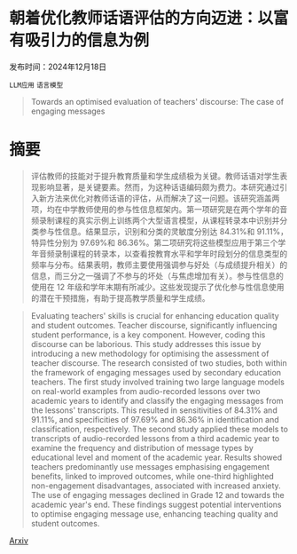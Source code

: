 # 朝着优化教师话语评估的方向迈进：以富有吸引力的信息为例

发布时间：2024年12月18日

`LLM应用` `语言模型`

> Towards an optimised evaluation of teachers' discourse: The case of engaging messages

# 摘要

> 评估教师的技能对于提升教育质量和学生成绩极为关键。教师话语对学生表现影响显著，是关键要素。然而，为这种话语编码颇为费力。本研究通过引入新方法来优化对教师话语的评估，从而解决了这一问题。该研究涵盖两项，均在中学教师使用的参与性信息框架内。第一项研究是在两个学年的音频录制课程的真实示例上训练两个大型语言模型，从课程转录本中识别并分类参与性信息。结果显示，识别和分类的灵敏度分别达 84.31%和 91.11%，特异性分别为 97.69%和 86.36%。第二项研究将这些模型应用于第三个学年音频录制课程的转录本，以查看按教育水平和学年时段划分的信息类型的频率与分布。结果表明，教师主要使用强调参与好处（与成绩提升相关）的信息，而三分之一强调了不参与的坏处（与焦虑增加有关）。参与性信息的使用在 12 年级和学年末期有所减少。这些发现提示了优化参与性信息使用的潜在干预措施，有助于提高教学质量和学生成绩。

> Evaluating teachers' skills is crucial for enhancing education quality and student outcomes. Teacher discourse, significantly influencing student performance, is a key component. However, coding this discourse can be laborious. This study addresses this issue by introducing a new methodology for optimising the assessment of teacher discourse. The research consisted of two studies, both within the framework of engaging messages used by secondary education teachers. The first study involved training two large language models on real-world examples from audio-recorded lessons over two academic years to identify and classify the engaging messages from the lessons' transcripts. This resulted in sensitivities of 84.31% and 91.11%, and specificities of 97.69% and 86.36% in identification and classification, respectively. The second study applied these models to transcripts of audio-recorded lessons from a third academic year to examine the frequency and distribution of message types by educational level and moment of the academic year. Results showed teachers predominantly use messages emphasising engagement benefits, linked to improved outcomes, while one-third highlighted non-engagement disadvantages, associated with increased anxiety. The use of engaging messages declined in Grade 12 and towards the academic year's end. These findings suggest potential interventions to optimise engaging message use, enhancing teaching quality and student outcomes.

[Arxiv](https://arxiv.org/abs/2412.14011)